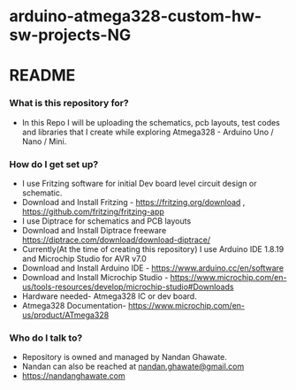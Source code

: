 # arduino-atmega328-custom-hw-sw-projects-NG
# README #
### What is this repository for? ###

* In this Repo I will be uploading the schematics, pcb layouts, test codes and libraries that I create while exploring Atmega328 - Arduino Uno / Nano / Mini. 

### How do I get set up? ###

* I use Fritzing software for initial Dev board level circuit design or schematic.
* Download and Install Fritzing - https://fritzing.org/download , https://github.com/fritzing/fritzing-app
* I use Diptrace for schematics and PCB layouts
* Download and Install Diptrace freeware https://diptrace.com/download/download-diptrace/ 
* Currently(At the time of creating this repository) I use Arduino IDE 1.8.19 and Microchip Studio for AVR v7.0
* Download and Install Arduino IDE - https://www.arduino.cc/en/software
* Download and Install Microchip Studio - https://www.microchip.com/en-us/tools-resources/develop/microchip-studio#Downloads
* Hardware needed- Atmega328 IC or dev board.
* Atmega328 Documentation- https://www.microchip.com/en-us/product/ATmega328

### Who do I talk to? ###

* Repository is owned and managed by Nandan Ghawate.
* Nandan can also be reached at nandan.ghawate@gmail.com
* https://nandanghawate.com
